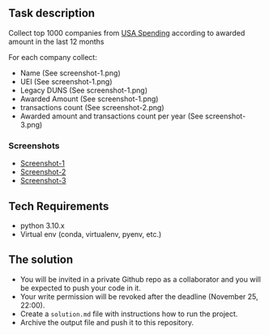 ## Task description

Collect top 1000 companies from [USA Spending](https://www.usaspending.gov/recipient) according to awarded amount in the last 12 months

For each company collect:

* Name (See screenshot-1.png)
* UEI (See screenshot-1.png)
* Legacy DUNS (See screenshot-1.png)
* Awarded Amount (See screenshot-1.png)
* transactions count (See screenshot-2.png)
* Awarded amount and transactions count per year (See screenshot-3.png)

### Screenshots
* [Screenshot-1](https://user-images.githubusercontent.com/2750524/203975865-2f1a219c-7991-41d1-94af-a03891703c8b.png)
* [Screenshot-2](https://user-images.githubusercontent.com/2750524/203975939-c768564a-e7fc-4629-8614-fba4ce895aaa.png)
* [Screenshot-3](https://user-images.githubusercontent.com/2750524/203975982-5fdd8eff-e43a-4c58-8203-20654fd0381f.png)


## Tech Requirements

* python 3.10.x
* Virtual env (conda, virtualenv, pyenv, etc.)

## The solution

* You will be invited in a private Github repo as a collaborator and you will be expected to push your code in it.
* Your write permission will be revoked after the deadline (November 25, 22:00).
* Create a `solution.md` file with instructions how to run the project.
* Archive the output file and push it to this repository.
